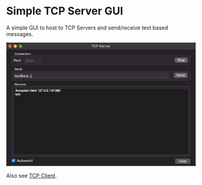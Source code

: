 # Simple TCP Server GUI

A simple GUI to host to TCP Servers and send/receive text based messages. 

  <img src="/docu/figures/TCPServer.jpg">

Also see [TCP Client](https://github.com/voelkerb/TCPClient).